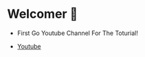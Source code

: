 # Welcomer 👋

* First Go Youtube Channel For The Toturial!

* [Youtube](https://youtube.com/channel/UCWlfTDvtEXQk8S-_d1P5MoA)
